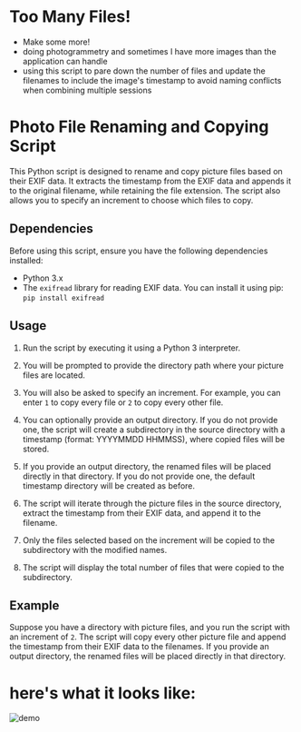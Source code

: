 #  Too Many Files! 
- Make some more!
- doing photogrammetry and sometimes I have more images than the application can handle
- using this script to pare down the number of files and update the filenames to include the image's timestamp to avoid naming conflicts when combining multiple sessions
  



# Photo File Renaming and Copying Script

This Python script is designed to rename and copy picture files based on their EXIF data. It extracts the timestamp from the EXIF data and appends it to the original filename, while retaining the file extension. The script also allows you to specify an increment to choose which files to copy.

## Dependencies

Before using this script, ensure you have the following dependencies installed:

- Python 3.x
- The `exifread` library for reading EXIF data. You can install it using pip:  ```pip install exifread```


## Usage

1. Run the script by executing it using a Python 3 interpreter.

2. You will be prompted to provide the directory path where your picture files are located.

3. You will also be asked to specify an increment. For example, you can enter `1` to copy every file or `2` to copy every other file.

4. You can optionally provide an output directory. If you do not provide one, the script will create a subdirectory in the source directory with a timestamp (format: YYYYMMDD HHMMSS), where copied files will be stored.

5. If you provide an output directory, the renamed files will be placed directly in that directory. If you do not provide one, the default timestamp directory will be created as before.

6. The script will iterate through the picture files in the source directory, extract the timestamp from their EXIF data, and append it to the filename.

7. Only the files selected based on the increment will be copied to the subdirectory with the modified names.

8. The script will display the total number of files that were copied to the subdirectory.


## Example

Suppose you have a directory with picture files, and you run the script with an increment of `2`. The script will copy every other picture file and append the timestamp from their EXIF data to the filenames. If you provide an output directory, the renamed files will be placed directly in that directory.


# here's what it looks like:  
![demo](https://github.com/BigPawTate/lessfiles/assets/116862308/72ef37df-cc4e-4d6e-bc53-7df3cb6d2dd0)

